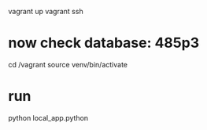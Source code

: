 vagrant up
vagrant ssh

# now check database: 485p3
cd /vagrant
source venv/bin/activate

# run
python local_app.python

